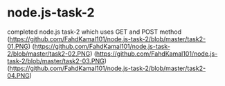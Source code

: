 # node.js-task-2
completed node.js task-2 which uses GET and POST method
(https://github.com/FahdKamal101/node.js-task-2/blob/master/task2-01.PNG)
(https://github.com/FahdKamal101/node.js-task-2/blob/master/task2-02.PNG)
(https://github.com/FahdKamal101/node.js-task-2/blob/master/task2-03.PNG)
(https://github.com/FahdKamal101/node.js-task-2/blob/master/task2-04.PNG)
